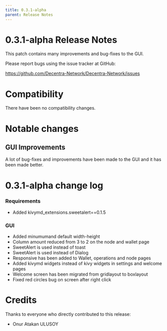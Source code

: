 ```yaml
---
title: 0.3.1-alpha
parent: Release Notes
---
```


0.3.1-alpha Release Notes
====================

This patch contains many improvements and bug-fixes to the GUI.

Please report bugs using the issue tracker at GitHub:

  <https://github.com/Decentra-Network/Decentra-Network/issues>

Compatibility
==============

There have been no compatibility changes.

Notable changes
===============

## GUI Improvements

A lot of bug-fixes and improvements have been made to the GUI and it has been made better.

0.3.1-alpha change log
=================

### Requirements
- Added kivymd_extensions.sweetalert==0.1.5

### GUI
- Added minumumand default width-height
- Column amount reduced from 3 to 2 on the node and wallet page
- SweetAlert is used instead of toast
- SweetAlert is used instead of Dialog
- Responsive has been added to Wallet, operations and node pages
- Added kivymd widgets instead of kivy widgets in settings and welcome pages
- Welcome screen has been migrated from gridlayout to boxlayout
- Fixed red circles bug on screen after right click

Credits
=======

Thanks to everyone who directly contributed to this release:

- Onur Atakan ULUSOY
